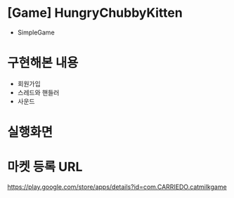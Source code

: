# [Game] HungryChubbyKitten
- SimpleGame

# 구현해본 내용
- 회원가입
- 스레드와 핸들러
- 사운드

# 실행화면

# 마켓 등록 URL
https://play.google.com/store/apps/details?id=com.CARRIEDO.catmilkgame
